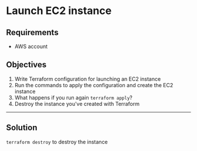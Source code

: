# Launch EC2 instance

## Requirements

* AWS account

## Objectives

1. Write Terraform configuration for launching an EC2 instance
2. Run the commands to apply the configuration and create the EC2 instance
3. What happens if you run again `terraform apply`?
4. Destroy the instance you've created with Terraform

---

## Solution

`terraform destroy` to destroy the instance
